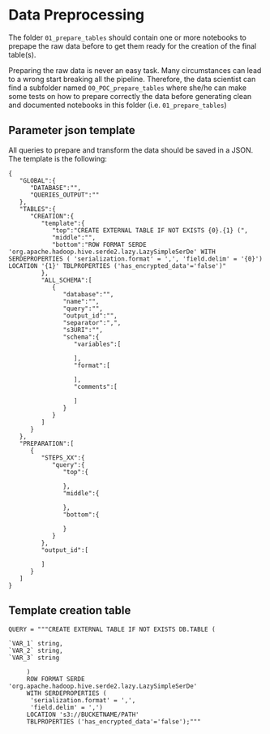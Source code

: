 # Data Preprocessing

The folder `01_prepare_tables` should contain one or more notebooks to prepape the raw data before to get them ready for the creation of the final table(s).



Preparing the raw data is never an easy task. Many circumstances can lead to a wrong start breaking all the pipeline. Therefore, the data scientist can find a subfolder named `00_POC_prepare_tables` where she/he can make some tests on how to prepare correctly the data before generating clean and documented notebooks in this folder (i.e. `01_prepare_tables`)



## Parameter json template

All queries to prepare and transform the data should be saved in a JSON. The template is the following:

```
{
   "GLOBAL":{
      "DATABASE":"",
      "QUERIES_OUTPUT":""
   },
   "TABLES":{
      "CREATION":{
         "template":{
            "top":"CREATE EXTERNAL TABLE IF NOT EXISTS {0}.{1} (",
            "middle":"",
            "bottom":"ROW FORMAT SERDE 'org.apache.hadoop.hive.serde2.lazy.LazySimpleSerDe' WITH SERDEPROPERTIES ( 'serialization.format' = ',', 'field.delim' = '{0}') LOCATION '{1}' TBLPROPERTIES ('has_encrypted_data'='false')"
         },
         "ALL_SCHEMA":[
            {
               "database":"",
               "name":"",
               "query":"",
               "output_id":"",
               "separator":",",
               "s3URI":"",
               "schema":{
                  "variables":[
                     
                  ],
                  "format":[
                     
                  ],
                  "comments":[
                     
                  ]
               }
            }
         ]
      }
   },
   "PREPARATION":[
      {
         "STEPS_XX":{
            "query":{
               "top":{
                  
               },
               "middle":{
                  
               },
               "bottom":{
                  
               }
            }
         },
         "output_id":[
            
         ]
      }
   ]
}
```



## Template creation table

```
QUERY = """CREATE EXTERNAL TABLE IF NOT EXISTS DB.TABLE (
    
`VAR_1` string,
`VAR_2` string,
`VAR_3` string

     )
     ROW FORMAT SERDE 'org.apache.hadoop.hive.serde2.lazy.LazySimpleSerDe'
     WITH SERDEPROPERTIES (
      'serialization.format' = ',',
      'field.delim' = ',') 
     LOCATION 's3://BUCKETNAME/PATH'
     TBLPROPERTIES ('has_encrypted_data'='false');"""
```